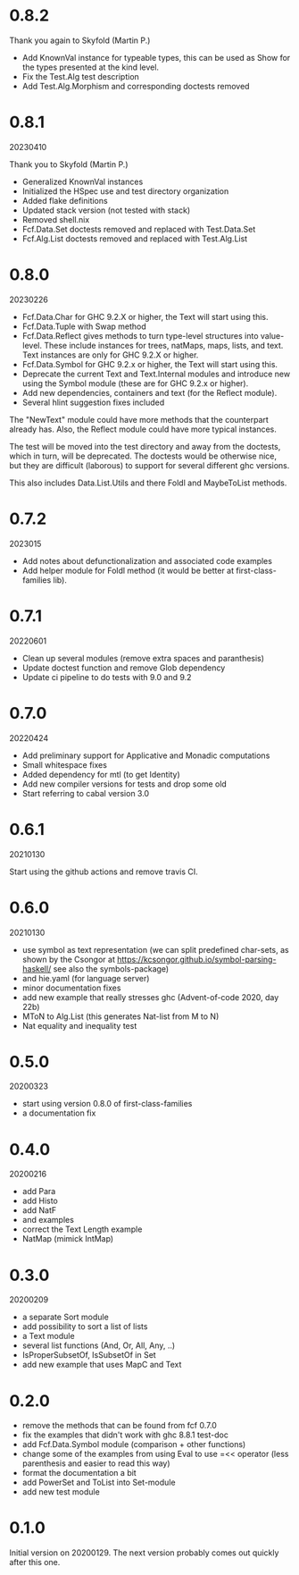 
# 0.8.2

Thank you again to Skyfold (Martin P.)

- Add KnownVal instance for typeable types, this can be used as Show for
  the types presented at the kind level. 
- Fix the Test.Alg test description
- Add Test.Alg.Morphism and corresponding doctests removed


# 0.8.1

20230410

Thank you to Skyfold (Martin P.)

- Generalized KnownVal instances
- Initialized the HSpec use and test directory organization
- Added flake definitions
- Updated stack version (not tested with stack)
- Removed shell.nix
- Fcf.Data.Set doctests removed and replaced with Test.Data.Set
- Fcf.Alg.List doctests removed and replaced with Test.Alg.List


# 0.8.0

20230226

- Fcf.Data.Char for GHC 9.2.X or higher, the Text will start using this.
- Fcf.Data.Tuple with Swap method
- Fcf.Data.Reflect gives methods to turn type-level structures into value-level.
  These include instances for trees, natMaps, maps, lists, and text. Text instances
  are only for GHC 9.2.X or higher.
- Fcf.Data.Symbol for GHC 9.2.x or higher, the Text will start using this.
- Deprecate the current Text and Text.Internal modules and introduce new using
  the Symbol module (these are for GHC 9.2.x or higher).
- Add new dependencies, containers and text (for the Reflect module).
- Several hlint suggestion fixes included

The "NewText" module could have more methods that the counterpart already has.
Also, the Reflect module could have more typical instances.

The test will be moved into the test directory and away from the doctests, which
in turn, will be deprecated. The doctests would be otherwise nice, but they are
difficult (laborous) to support for several different ghc versions.

This also includes Data.List.Utils and there Foldl and MaybeToList methods.


# 0.7.2

2023015

- Add notes about defunctionalization and associated code examples
- Add helper module for Foldl method (it would be better at first-class-families lib).

# 0.7.1

20220601

 - Clean up several modules (remove extra spaces and paranthesis)
 - Update doctest function and remove Glob dependency
 - Update ci pipeline to do tests with 9.0 and 9.2

# 0.7.0

20220424

 - Add preliminary support for Applicative and Monadic computations
 - Small whitespace fixes
 - Added dependency for mtl (to get Identity)
 - Add new compiler versions for tests and drop some old
 - Start referring to cabal version 3.0

# 0.6.1

20210130

Start using the github actions and remove travis CI.

# 0.6.0

20210130

 - use symbol as text representation (we can split predefined char-sets, as shown
   by the Csongor at https://kcsongor.github.io/symbol-parsing-haskell/ see also
   the symbols-package)
 - and hie.yaml (for language server)
 - minor documentation fixes
 - add new example that really stresses ghc (Advent-of-code 2020, day 22b)
 - MToN to Alg.List (this generates Nat-list from M to N)
 - Nat equality and inequality test

# 0.5.0

20200323

 - start using version 0.8.0 of first-class-families
 - a documentation fix

# 0.4.0

20200216

 - add Para
 - add Histo
 - add NatF
 - and examples 
 - correct the Text Length example
 - NatMap (mimick IntMap)

# 0.3.0

20200209

 - a separate Sort module
 - add possibility to sort a list of lists
 - a Text module
 - several list functions (And, Or, All, Any, ..)
 - IsProperSubsetOf, IsSubsetOf in Set
 - add new example that uses MapC and Text

# 0.2.0

 - remove the methods that can be found from fcf 0.7.0
 - fix the examples that didn't work with ghc 8.8.1 test-doc
 - add Fcf.Data.Symbol module (comparison + other functions)
 - change some of the examples from using Eval to use =<< operator
   (less parenthesis and easier to read this way)
 - format the documentation a bit
 - add PowerSet and ToList into Set-module
 - add new test module

# 0.1.0

Initial version on 20200129. The next version probably comes out quickly after 
this one.

